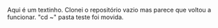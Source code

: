 Aqui é um textinho. Clonei o repositório vazio mas parece que voltou a funcionar. "cd ~" pasta teste foi movida.
